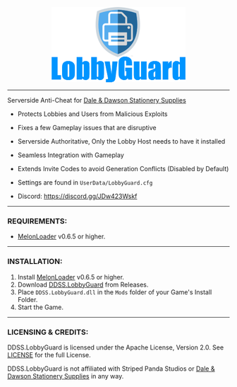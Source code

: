 
<p align="center">
  <a href="#"><img src="https://raw.githubusercontent.com/HerpDerpinstine/DDSS.LobbyGuard/main/Docs/Logo.png"></a>
</p>

---

Serverside Anti-Cheat for [Dale & Dawson Stationery Supplies](https://store.steampowered.com/app/2920570/Dale__Dawson_Stationery_Supplies/)

- Protects Lobbies and Users from Malicious Exploits
- Fixes a few Gameplay issues that are disruptive
- Serverside Authoritative, Only the Lobby Host needs to have it installed
- Seamless Integration with Gameplay
- Extends Invite Codes to avoid Generation Conflicts (Disabled by Default)

- Settings are found in ``UserData/LobbyGuard.cfg``

- Discord: https://discord.gg/JDw423Wskf

---

### REQUIREMENTS:

- [MelonLoader](https://github.com/LavaGang/MelonLoader/releases) v0.6.5 or higher.

---

### INSTALLATION:

1) Install [MelonLoader](https://github.com/LavaGang/MelonLoader/releases) v0.6.5 or higher.
4) Download [DDSS.LobbyGuard](https://github.com/HerpDerpinstine/DDSS.LobbyGuard/releases) from Releases.
5) Place ``DDSS.LobbyGuard.dll`` in the ``Mods`` folder of your Game's Install Folder.
6) Start the Game.

---

### LICENSING & CREDITS:

DDSS.LobbyGuard is licensed under the Apache License, Version 2.0. See [LICENSE](https://github.com/HerpDerpinstine/DDSS.LobbyGuard/blob/main/LICENSE.md) for the full License.

DDSS.LobbyGuard is not affiliated with Striped Panda Studios or [Dale & Dawson Stationery Supplies](https://store.steampowered.com/app/2920570/Dale__Dawson_Stationery_Supplies/) in any way.
